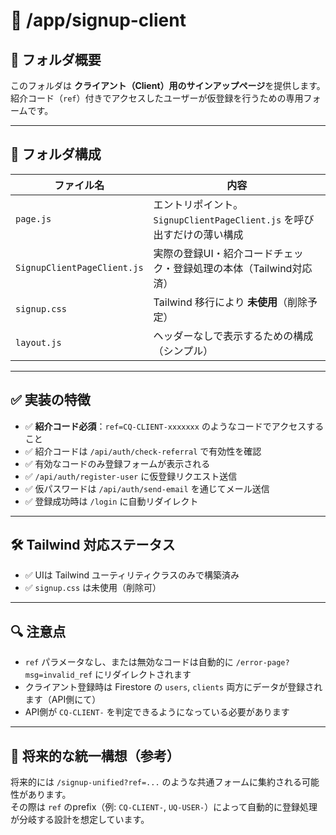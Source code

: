 # 📁 /app/signup-client

## 📌 フォルダ概要
このフォルダは **クライアント（Client）用のサインアップページ**を提供します。  
紹介コード（`ref`）付きでアクセスしたユーザーが仮登録を行うための専用フォームです。

---

## 📂 フォルダ構成

| ファイル名 | 内容 |
|------------|------|
| `page.js` | エントリポイント。`SignupClientPageClient.js` を呼び出すだけの薄い構成 |
| `SignupClientPageClient.js` | 実際の登録UI・紹介コードチェック・登録処理の本体（Tailwind対応済） |
| `signup.css` | Tailwind 移行により **未使用**（削除予定） |
| `layout.js` | ヘッダーなしで表示するための構成（シンプル） |

---

## ✅ 実装の特徴

- ✅ **紹介コード必須**：`ref=CQ-CLIENT-xxxxxxx` のようなコードでアクセスすること
- ✅ 紹介コードは `/api/auth/check-referral` で有効性を確認
- ✅ 有効なコードのみ登録フォームが表示される
- ✅ `/api/auth/register-user` に仮登録リクエスト送信
- ✅ 仮パスワードは `/api/auth/send-email` を通じてメール送信
- ✅ 登録成功時は `/login` に自動リダイレクト

---

## 🛠 Tailwind 対応ステータス

- ✅ UIは Tailwind ユーティリティクラスのみで構築済み
- ✅ `signup.css` は未使用（削除可）

---

## 🔍 注意点

- `ref` パラメータなし、または無効なコードは自動的に `/error-page?msg=invalid_ref` にリダイレクトされます
- クライアント登録時は Firestore の `users`, `clients` 両方にデータが登録されます（API側にて）
- API側が `CQ-CLIENT-` を判定できるようになっている必要があります

---

## 🔄 将来的な統一構想（参考）

将来的には `/signup-unified?ref=...` のような共通フォームに集約される可能性があります。  
その際は `ref` のprefix（例: `CQ-CLIENT-`, `UQ-USER-`）によって自動的に登録処理が分岐する設計を想定しています。
